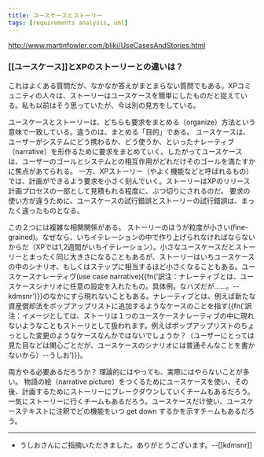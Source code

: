 ```yaml
---
title: ユースケースとストーリー
tags: [requirements analysis, uml]
---
```


http://www.martinfowler.com/bliki/UseCasesAndStories.html

###  [[ユースケース]]とXPのストーリーとの違いは？

これはよくある質問だが、なかなか答えがまとまらない質問でもある。XPコミュニティの人々は、ストーリーはユースケースを簡単にしたものだと捉えている。私も以前はそう思っていたが、今は別の見方をしている。

ユースケースとストーリーは、どちらも要求をまとめる（organize）方法という意味で一致している。違うのは、まとめる「目的」である。
ユースケースは、ユーザーがシステムにどう携わるか、どう使うか、といったナレーティブ（narrative）を形作るために要求をまとめていく。したがってユースケースは、ユーザーのゴールとシステムとの相互作用がどれだけそのゴールを満たすかに焦点があてられる。
一方、XPストーリー（やよく機能などと呼ばれるもの）では、計画ができるよう要求を小さく刻んでいく。ストーリーはXPのリリース計画プロセスの一部として見積もれる程度に、ぶつ切りにされるのだ。
要求の使い方が違うために、ユースケースの試行錯誤とストーリーの試行錯誤は、まったく違ったものとなる。

この２つには複雑な相関関係がある。
ストーリーのほうが粒度が小さい(fine-grained)。なぜなら、いちイテレーションの中で作り上げられなければならないからだ（XPでは1,2週間がいちイテレーション）。小さなユースケースだとストーリーとまったく同じ大きさになることもあるが、ストーリーはいちユースケースの中のシナリオ、もしくはステップに相当するほど小さくなることもある。ユースケースナレーティヴ(use case narrative){{fn('訳注：ナレーティブとは、ユースケースシナリオに任意の設定を入れたもの。具体例。なハズだが……。--kdmsnr')}}のなかにすら現れないこともある。ナレーティブとは、例えば新たな資産償却法をポップアップリストに追加するようなケースのことを指す{{fn('訳注：イメージとしては、ストーリは１つのユースケースナレーティブの中に現れないようなこともストーリとして扱われます。例えばポップアップリストのちょっとした変更のようなケースなんかではないでしょうか？（ユーザーにとっては見た目などは関心ごとだが、ユースケースのシナリオには普通そんなことを書かないから）--うしお')}}。

両方やる必要あるだろうか？ 理論的にはやっても、実際にはやらないことが多い。
物語の絵（narrative picture）をつくるためにユースケースを使い、その後、計画するためにストーリーにブレークダウンしていくチームもあるだろう。一気にストーリーに行くチームもあるだろう。ユースケースだけ使い、ユースケーステキストに注釈でどの機能をいつ get down するかを示すチームもあるだろう。

----
* うしおさんにご指摘いただきました。ありがとうございます。--[[kdmsnr]]
